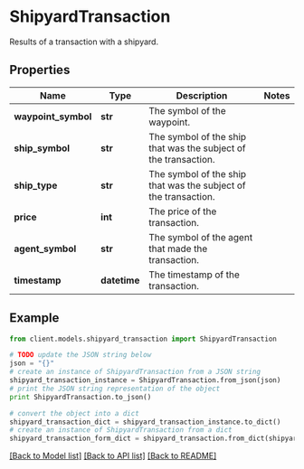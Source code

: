 # ShipyardTransaction

Results of a transaction with a shipyard.

## Properties

Name | Type | Description | Notes
------------ | ------------- | ------------- | -------------
**waypoint_symbol** | **str** | The symbol of the waypoint. | 
**ship_symbol** | **str** | The symbol of the ship that was the subject of the transaction. | 
**ship_type** | **str** | The symbol of the ship that was the subject of the transaction. | 
**price** | **int** | The price of the transaction. | 
**agent_symbol** | **str** | The symbol of the agent that made the transaction. | 
**timestamp** | **datetime** | The timestamp of the transaction. | 

## Example

```python
from client.models.shipyard_transaction import ShipyardTransaction

# TODO update the JSON string below
json = "{}"
# create an instance of ShipyardTransaction from a JSON string
shipyard_transaction_instance = ShipyardTransaction.from_json(json)
# print the JSON string representation of the object
print ShipyardTransaction.to_json()

# convert the object into a dict
shipyard_transaction_dict = shipyard_transaction_instance.to_dict()
# create an instance of ShipyardTransaction from a dict
shipyard_transaction_form_dict = shipyard_transaction.from_dict(shipyard_transaction_dict)
```
[[Back to Model list]](../README.md#documentation-for-models) [[Back to API list]](../README.md#documentation-for-api-endpoints) [[Back to README]](../README.md)


